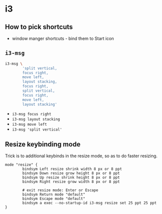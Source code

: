 # i3

## How to pick shortcuts

- window manger shortcuts - bind them to Start icon

## `i3-msg`

```sh
i3-msg \
        'split vertical,
        focus right,
        move left,
        layout stacking,
        focus right,
        split vertical,
        focus right,
        move left,
        layout stacking'
```

- `i3-msg focus right`
- `i3-msg layout stacking`
- `i3-msg move left`
- `i3-msg 'split vertical'`

## Resize keybinding mode

Trick is to additional keybinds in the resize mode, so as to do faster resizing.

```
mode "resize" {
        bindsym Left resize shrink width 8 px or 8 ppt
        bindsym Down resize grow height 8 px or 8 ppt
        bindsym Up resize shrink height 8 px or 8 ppt
        bindsym Right resize grow width 8 px or 8 ppt

        # exit resize mode: Enter or Escape
        bindsym Return mode "default"
        bindsym Escape mode "default"
        bindsym a exec --no-startup-id i3-msg resize set 25 ppt 25 ppt
}
```
